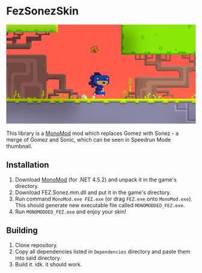 # FezSonezSkin

![thumbnail](/Properties/thumbnail.png)

This library is a [MonoMod](https://github.com/MonoMod/MonoMod) mod which replaces Gomez with Sonez - a merge of Gomez and Sonic, which can be seen in Speedrun Mode thumbnail.

## Installation

1. Download [MonoMod](https://github.com/MonoMod/MonoMod) (for .NET 4.5.2) and unpack it in the game's directory.
2. Download FEZ.Sonez.mm.dll and put it in the game's directory.
3. Run command `MonoMod.exe FEZ.exe` (or drag `FEZ.exe` onto `MonoMod.exe`). This should generate new executable file called `MONOMODDED_FEZ.exe`.
4. Run `MONOMODDED_FEZ.exe` and enjoy your skin!

## Building

1. Clone repository.
2. Copy all dependencies listed in `Dependencies` directory and paste them into said directory.
3. Build it. idk. it should work.
